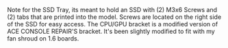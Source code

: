 Note for the SSD Tray, its meant to hold an SSD with (2) M3x6 Screws and (2) tabs that are printed into the model. Screws are located on the right side of the SSD for easy access.
The CPU/GPU bracket is a modified version of ACE CONSOLE REPAIR'S bracket. It's been slightly modified to fit with my fan shroud on 1.6 boards.
